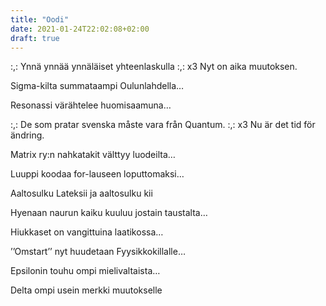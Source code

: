```yaml
---
title: "Oodi"
date: 2021-01-24T22:02:08+02:00
draft: true
---
```




:,: Ynnä ynnää ynnäläiset yhteenlaskulla :,: x3
Nyt on aika muutoksen.

Sigma-kilta summataampi Oulunlahdella…

Resonassi värähtelee huomisaamuna…

:,: De som pratar svenska måste vara från Quantum. :,: x3
Nu är det tid för ändring.

Matrix ry:n nahkatakit välttyy luodeilta…

Luuppi koodaa for-lauseen loputtomaksi…

Aaltosulku Lateksii ja aaltosulku kii

Hyenaan naurun kaiku kuuluu jostain taustalta…

Hiukkaset on vangittuina laatikossa…

’’Omstart’’ nyt huudetaan Fyysikkokillalle…

Epsilonin touhu ompi mielivaltaista…

Delta ompi usein merkki muutokselle
